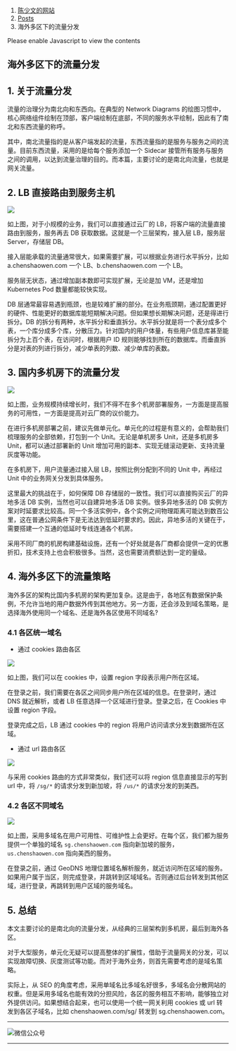 1.  [陈少文的网站](https://www.chenshaowen.com/)
2.  [Posts](https://www.chenshaowen.com/post/)
3.  海外多区下的流量分发

Please enable Javascript to view the contents

## 海外多区下的流量分发

## 1\. 关于流量分发

流量的治理分为南北向和东西向。在典型的 Network Diagrams 的绘图习惯中，核心网络组件绘制在顶部，客户端绘制在底部，不同的服务水平绘制，因此有了南北和东西流量的称呼。

其中，南北流量指的是从客户端发起的流量，东西流量指的是服务与服务之间的流量。目前东西流量，采用的是给每个服务添加一个 Sidecar 接管所有服务与服务之间的调用，以达到流量治理的目的。而本篇，主要讨论的是南北向流量，也就是网关流量。

## 2\. LB 直接路由到服务主机

![](https://www.chenshaowen.com/blog/images/2022/05/global-1.png)

如上图，对于小规模的业务，我们可以直接通过云厂的 LB，将客户端的流量直接路由到服务，服务再去 DB 获取数据。这就是一个三层架构，接入层 LB，服务层 Server，存储层 DB。

接入层能承载的流量通常很大，如果需要扩展，可以根据业务进行水平拆分，比如 a.chenshaowen.com 一个 LB、b.chenshaowen.com 一个 LB。

服务层无状态，通过增加副本数即可实现扩展，无论是加 VM，还是增加 Kubernetes Pod 数量都能较快实现。

DB 层通常最容易遇到瓶颈，也是较难扩展的部分。在业务瓶颈期，通过配置更好的硬件、性能更好的数据库能短期解决问题。但如果想长期解决问题，还是得进行拆分。DB 的拆分有两种，水平拆分和垂直拆分。水平拆分就是将一个表分成多个表，一个库分成多个库，分散压力。针对国内的用户体量，有些用户信息库甚至能拆分为上百个表，在访问时，根据用户 ID 规则能够找到所在的数据库。而垂直拆分是对表的列进行拆分，减少单表的列数、减少单库的表数。

## 3\. 国内多机房下的流量分发

![](https://www.chenshaowen.com/blog/images/2022/05/global-2.png)

如上图，业务规模持续增长时，我们不得不在多个机房部署服务，一方面是提高服务的可用性，一方面是提高对云厂商的议价能力。

在进行多机房部署之前，建议先做单元化。单元化的过程是有意义的，会帮助我们梳理服务的全部依赖，打包到一个 Unit。无论是单机房多 Unit，还是多机房多 Unit，都可以通过部署新的 Unit 增加可用的副本、实现无缝滚动更新、支持流量灰度等功能。

在多机房下，用户流量通过接入层 LB，按照比例分配到不同的 Unit 中，再经过 Unit 中的业务网关分发到具体服务。

这里最大的挑战在于，如何保障 DB 存储层的一致性。我们可以直接购买云厂的异地多活 DB 实例，当然也可以自建异地多活 DB 实例。很多异地多活的 DB 实例方案对时延要求比较高。同一个多活实例中，各个实例之间物理距离可能达到数百公里，这在普通公网条件下是无法达到低延时要求的。因此，异地多活的关键在于，需要搭建一个互通的低延时专线连通各个机房。

采用不同厂商的机房构建基础设施，还有一个好处就是各厂商都会提供一定的优惠折扣，技术支持上也会积极很多。当然，这也需要消费额达到一定的量级。

## 4\. 海外多区下的流量策略

海外多区的架构比国内多机房的架构更加复杂。这是由于，各地区有数据保护条例，不允许当地的用户数据外传到其他地方。另一方面，还会涉及到域名策略，是选择海外使用同一个域名、还是海外各区使用不同域名?

### 4.1 各区统一域名

-   通过 cookies 路由各区

![](https://www.chenshaowen.com/blog/images/2022/05/global-3.png)

如上图，我们可以在 cookies 中，设置 region 字段表示用户所在区域。

在登录之前，我们需要在各区之间同步用户所在区域的信息。在登录时，通过 DNS 就近解析，或者 LB 任意选择一个区域进行登录。登录之后，在 Cookies 中设置 region 字段。

登录完成之后，LB 通过 cookies 中的 region 将用户访问请求分发到数据所在区域。

-   通过 url 路由各区

![](https://www.chenshaowen.com/blog/images/2022/05/global-4.png)

与采用 cookies 路由的方式非常类似，我们还可以将 region 信息直接显示的写到 url 中，将 `/sg/*` 的请求分发到新加坡，将 `/us/*` 的请求分发的到美西。

### 4.2 各区不同域名

![](https://www.chenshaowen.com/blog/images/2022/05/global-5.png)

如上图，采用多域名在用户可用性、可维护性上会更好。在每个区，我们都为服务提供一个单独的域名 `sg.chenshaowen.com` 指向新加坡的服务，`us.chenshaowen.com` 指向美西的服务。

在登录之前，通过 GeoDNS 地理位置域名解析服务，就近访问所在区域的服务。如果用户属于当区，则完成登录，并跳转到区域域名。否则通过后台转发到其他区域，进行登录，再跳转到用户区域的服务域名。

## 5\. 总结

本文主要讨论的是南北向的流量分发，从经典的三层架构到多机房，最后到海外各区。

对于大型服务，单元化无疑可以提高整体的扩展性，借助于流量网关的分发，可以实现故障切换、灰度测试等功能。而对于海外业务，则首先需要考虑的是域名策略。

实际上，从 SEO 的角度考虑，采用单域名比多域名好很多，多域名会分散网站的权重。但是采用多域名也能有效的分担风险，各区的服务相互不影响，能够独立对外提供访问。如果想结合起来，也可以使用一个统一网关利用 cookies 或 url 转发到各区子域名，比如 chenshaowen.com/sg/ 转发到 sg.chenshaowen.com。

___

![微信公众号](https://www.chenshaowen.com/static/images/vinqi.jpg)

___